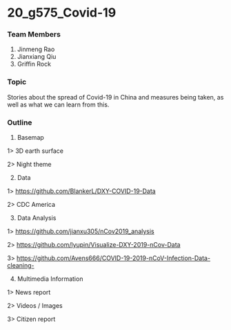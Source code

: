 # 20_g575_Covid-19

### Team Members
1. Jinmeng Rao
2. Jianxiang Qiu
3. Griffin Rock

### Topic
Stories about the spread of Covid-19 in China and measures being taken, as well as what we can learn from this.
### Outline

1. Basemap

  1> 3D earth surface
  
  2> Night theme
  
2. Data

  1> https://github.com/BlankerL/DXY-COVID-19-Data
  
  2> CDC America
  
3. Data Analysis

  1> https://github.com/jianxu305/nCov2019_analysis
  
  2> https://github.com/lyupin/Visualize-DXY-2019-nCov-Data
  
  3> https://github.com/Avens666/COVID-19-2019-nCoV-Infection-Data-cleaning-
  
4. Multimedia Information

  1> News report
  
  2> Videos / Images
  
  3> Citizen report
